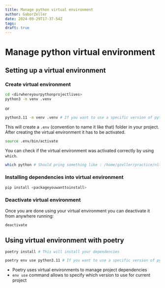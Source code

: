 ```yaml
---
title: Manage python virtual environment
author: GaborZeller
date: 2024-09-29T17-37-54Z
tags:
draft: true
---
```


# Manage python virtual environment


## Setting up a virtual environment

### Create virtual environment

```sh
cd <dirwhereyourpythonprojectlives>
python3 -m venv .venv
```

or 

```sh
python3.11 -m venv .venv # If you want to use a specific version of python
```

This will create a `.env` (convention to name it like that) folder in your project. After creating the virtual environment it has to be activated.

```sh
source .env/bin/activate
```

You can check if the virtual environment was activated correctly by using `which`.

```sh
which python # Should pring something like : /home/gzeller/practice/nltk-practice/.env/bin/python
```

### Installing dependencies into virtual environment

```sh
pip install <packageyouwanttoinstall>
```

### Deactivate virtual environment

Once you are done using your virtual environment you can deactivate it from anywhere running:

```sh
deactivate
```

## Using virtual environment with poetry

```sh
poetry install # This will install your dependencies
```

```sh
poetry env use python3.11 # If you want to use a specific version of python
```

- Poetry uses virtual environments to manage project dependencies
- `env use` command allows to specify which version to use for current project

